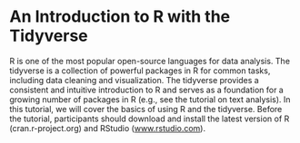 # An Introduction to R with the Tidyverse
R is one of the most popular open-source languages for data analysis. The tidyverse is a collection of powerful packages in R for common tasks, including data cleaning and visualization. The tidyverse provides a consistent and intuitive introduction to R and serves as a foundation for a growing number of packages in R (e.g., see the tutorial on text analysis). In this tutorial, we will cover the basics of using R and the tidyverse. Before the tutorial, participants should download and install the latest version of R (cran.r-project.org) and RStudio (www.rstudio.com).
